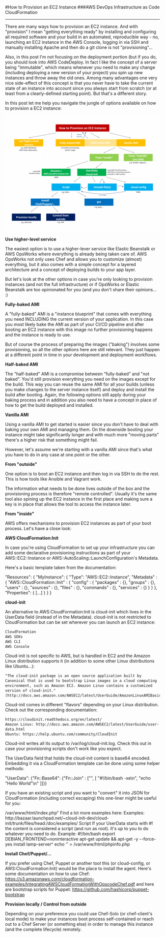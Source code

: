 #How to Provision an EC2 Instance
###AWS DevOps Infrastructure as Code CloudFormation

***

There are many ways how to provision an EC2 instance. And with "provision" I mean "getting everything ready" by installing and configuring all required software and your build in an automated, reproducible way - no, launching an EC2 instance in the AWS Console, logging in via SSH and manually installing Apache and then do a git clone is not "provisioning"...

Also, in this post I'm not focusing on the deployment portion (but if you do, you should look into AWS CodeDeploy. In fact I like the concept of a server being "immutable", which means whenever you need to make any change (including deploying a new version of your project) you spin up new instances and throw away the old ones. Among many advantages one very nice side-effect of this concept is that you never have to take the current state of an instance into account since you always start from scratch (or at least from a clearly-defined starting point). But that's a different story.

In this post let me help you navigate the jungle of options available on how to provision a EC2 instance:

![ec2provisioning](./ec2provisioning.png  "Options")



**Use higher-level service**

The easiest option is to use a higher-lever service like Elastic Beanstalk or AWS OpsWorks where everything is already being taken care of. AWS OpsWorks not only uses Chef and allows you to customize (almost) everything, but it also comes with a simple concept for a layered architecture and a concept of deploying builds to your app layer.

But let's look at the other options in case you're only looking to provision instances (and not the full infrastructure) or if OpsWorks or Elastic Beanstalk are too opinionated for you (and you don't share their opinions... :)

**Fully-baked AMI**

A "fully-baked" AMI is a "instance blueprint" that comes with everything you need INCLUDING the current version of your application. In this case you most likely bake the AMI as part of your CI/CD pipeline and after booting an EC2 instance with this image no further provisioning happens and the instance is ready to use.

But of course the process of preparing the images ("baking") involves some provisioning, so all the other options here are still relevant. They just happen at a different point in time in your development and deployment workflows.

**Half-baked AMI**

The "half-baked" AMI is a compromise between "fully-baked" and "not baked". You'd still provision everything you need on the images except for the build. This way you can reuse the same AMI for all your builds (unless you make changes to the server instance itself) and deploy and install the build after booting. Again, the following options still apply during your baking process and in addition you also need to have a concept in place of how to get the build deployed and installed.

**Vanilla AMI**

Using a vanilla AMI to get started is easier since you don't have to deal with baking your own AMI and managing them. On the downside booting your instance might take significantly longer and with much more "moving parts" there's a higher risk that something might fail.

However, let's assume we're starting with a vanilla AMI since that's what you have to do in any case at one point or the other.

**From "outside"**

One option is to boot an EC2 instance and then log in via SSH to do the rest. This is how tools like Ansible and Vagrant work.

The information what needs to be done lives outside of the box and the provisioning process is therefore "remote controlled". Usually it's the same tool also spining up the EC2 instance in the first place and making sure a key is in place that allows the tool to access the instance later.

**From "inside"**

AWS offers mechanisms to provision EC2 instances as part of your boot process. Let's have a close look:

**AWS:CloudFormation:Init**

In case you're using CloudFormation to set up your infrastructure you can add some declarative provisioning instructions as part of your AWS::EC2::Instance or AWS::AutoScaling::LaunchConfiguration's Metadata.

Here's a basic template taken from the documentation:

"Resources": {
  "MyInstance": {
    "Type": "AWS::EC2::Instance",
    "Metadata" : {
      "AWS::CloudFormation::Init" : {
        "config" : {
          "packages" : {},
          "groups" : {},
          "users" : {},
          "sources" : {},
          "files" : {},
          "commands" : {},
          "services" : {}
        }
      }
    },
    "Properties": {
      [...]
    }
  }
}

**cloud-init**

An alternative to AWS:CloudFormation:Init is cloud-init which lives in the UserData field (instead of in the Metadata). cloud-init is not restricted to CloudFormation but can be set wherever you can launch an EC2 instance:

    CloudFormation
    AWS SDKs
    AWS CLI
    AWS Console

Cloud-init is not specific to AWS, but is handled in EC2 and the Amazon Linux distribution supports it (in addition to some other Linux distributions like Ubuntu...):

    "The cloud-init package is an open source application built by Canonical that is used to bootstrap Linux images in a cloud computing environment, such as Amazon EC2. Amazon Linux contains a customized version of cloud-init." (http://docs.aws.amazon.com/AWSEC2/latest/UserGuide/AmazonLinuxAMIBasics.html#CloudInit)

Cloud-init comes in different "flavors" depending on your Linux distribution. Check out the corresponding documentation:

    https://cloudinit.readthedocs.org/en/latest/
    Amazon Linux: http://docs.aws.amazon.com/AWSEC2/latest/UserGuide/user-data.html
    Ubuntu: https://help.ubuntu.com/community/CloudInit

Cloud-init writes all its output to /var/log/cloud-init.log. Check this out in case your provisioning scripts don't work like you expect.

The UserData field that holds the cloud-init content is base64 encoded. Embedding it via a CloudFormation template can be done using some helper methods:

"UserData": {"Fn::Base64": {"Fn::Join" : ["", [
    "#!/bin/bash -xe\n",
    "echo \"Hello World\"\n"
]]}}

If you have an existing script and you want to "convert" it into JSON for CloudFormation (including correct escaping) this one-liner might be useful for you:

<?php echo '{"Fn::Base64": {"Fn::Join": ["\n", ' . 
json_encode(file($argv[1], FILE_IGNORE_NEW_LINES), JSON_PRETTY_PRINT) .
']}}';

There's a couple of different things you can do with Cloud-init. Let's have a closer look:

**Include file(s)**

You can include one or more files. Every file is parsed the same way the UserData is parsed. So you can include more files, run scripts or use cloud-config YAML in those files.

 #include http://example.com/setup.sh

**cloud-config**

If your UserData starts with #cloud-config the following block is parsed as YAML. Cloud-config again is a declarative format (that also allows running scripts) helping you to install packages, create files, setup users and services,...

Please note:

    "The Amazon Linux version of cloud-init does not support all of the directives that are available in the base package, and some of the directives have been renamed (such as repo_update instead of apt-upgrade)." http://docs.aws.amazon.com/AWSEC2/latest/UserGuide/user-data.html

Example:

 #cloud-config
packages:
  - apache2
  - libapache2-mod-php5
runcmd:
  - "echo '<?php echo \"Hello, World!\";' > /var/www/html/index.php"

Find a lot more examples here: Examples: http://bazaar.launchpad.net/~cloud-init-dev/cloud-init/trunk/files/head:/doc/examples/
Script

If your UserData starts with #! the content is considered a script (and run as root). It's up to you to do whatever you need to do.

Example:

   #!/bin/bash
   export DEBIAN_FRONTEND=noninteractive
   apt-get update && apt-get -y --force-yes install lamp-server^
   echo '<?php phpinfo(); ?>' > /var/www/html/phpinfo.php

**Install Chef/Puppet/...**

If you prefer using Chef, Puppet or another tool this (or cloud-config, or AWS:CloudFormation:Init) would be the place to install the agent. Here's some documentation on how to use Chef: https://s3.amazonaws.com/cloudformation-examples/IntegratingAWSCloudFormationWithOpscodeChef.pdf and here are bootstrap scripts for Puppet: https://github.com/hashicorp/puppet-bootstrap

**Provision locally / Control from outside**

Depending on your preference you could use Chef-Solo (or chef-client's local mode) to make your instances boot process self-contained or reach out to a Chef Server (or something else) in order to manage this instance (and the complete lifecycle) remotely.
